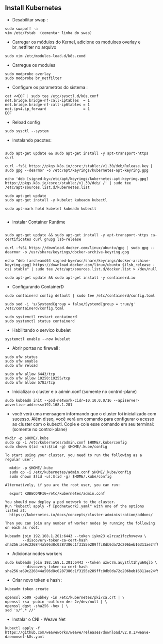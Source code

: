 ## Install Kubernetes

* Desabilitar swap :
```
sudo swapoff -a
vim /etc/fstab  (comentar linha do swap)
```

* Carregar os módulos do Kernel, adicione os moduloes overlay e br_netfilter no arquivo
```
sudo vim /etc/modules-load.d/k8s.cond

```

* Carregue os modules
```
sudo modprobe overlay
sudo modprobe br_netfilter

```

* Configure os parametros do sistema :
```
cat <<EOF | sudo tee /etc/sysctl.d/k8s.conf
net.bridge.bridge-nf-call-iptables  = 1
net.bridge.bridge-nf-call-ip6tables = 1
net.ipv4.ip_forward                 = 1
EOF
```
* Reload config
```
sudo sysctl --system
```


* Instalando pacotes:
```

sudo apt-get update && sudo apt-get install -y apt-transport-https curl

curl -fsSL https://pkgs.k8s.io/core:/stable:/v1.30/deb/Release.key | sudo gpg --dearmor -o /etc/apt/keyrings/kubernetes-apt-keyring.gpg

echo 'deb [signed-by=/etc/apt/keyrings/kubernetes-apt-keyring.gpg] https://pkgs.k8s.io/core:/stable:/v1.30/deb/ /' | sudo tee /etc/apt/sources.list.d/kubernetes.list

sudo apt-get update
sudo apt-get install -y kubelet kubeadm kubectl

sudo apt-mark hold kubelet kubeadm kubectl


```

* Instalar Container Runtime

```

sudo apt-get update && sudo apt-get install -y apt-transport-https ca-certificates curl gnupg lsb-release

curl -fsSL https://download.docker.com/linux/ubuntu/gpg | sudo gpg --dearmor -o /usr/share/keyrings/docker-archive-keyring.gpg

echo "deb [arch=amd64 signed-by=/usr/share/keyrings/docker-archive-keyring.gpg] https://download.docker.com/linux/ubuntu $(lsb_release -cs) stable" | sudo tee /etc/apt/sources.list.d/docker.list > /dev/null

sudo apt-get update && sudo apt-get install -y containerd.io

```

* Configurando ContainerD
```
sudo containerd config default | sudo tee /etc/containerd/config.toml

sudo sed -i 's/SystemdCgroup = false/SystemdCgroup = true/g' /etc/containerd/config.toml

sudo systemctl restart containerd
sudo systemctl status containerd

```

* Habilitando o servico kubelet
```
systemctl enable --now kubelet
```

* Abrir portas no firewall :

```
sudo ufw status
sudo ufw enable
sudo ufw reload

```


```
sudo ufw allow 6443/tcp
sudo ufw allow 10250:10255/tcp
sudo ufw allow 6783/tcp

```

* Inicializar o cluster e o admin.conf (somente no control-plane)

```
sudo kubeadm init --pod-network-cidr=10.10.0.0/16 --apiserver-advertise-address=192.168.1.201
```

* você verá uma mensagem informando que o cluster foi inicializado com sucesso. Além disso, você verá um comando para configurar o acesso ao cluster com o kubectl. Copie e cole esse comando em seu terminal:  (somente no control-plane)

```
mkdir -p $HOME/.kube
sudo cp -i /etc/kubernetes/admin.conf $HOME/.kube/config
sudo chown $(id -u):$(id -g) $HOME/.kube/config
```

```
To start using your cluster, you need to run the following as a regular user:

  mkdir -p $HOME/.kube
  sudo cp -i /etc/kubernetes/admin.conf $HOME/.kube/config
  sudo chown $(id -u):$(id -g) $HOME/.kube/config

Alternatively, if you are the root user, you can run:

  export KUBECONFIG=/etc/kubernetes/admin.conf

You should now deploy a pod network to the cluster.
Run "kubectl apply -f [podnetwork].yaml" with one of the options listed at:
  https://kubernetes.io/docs/concepts/cluster-administration/addons/

Then you can join any number of worker nodes by running the following on each as root:

kubeadm join 192.168.1.201:6443 --token iykm23.e2rzuz1fczhxvewu \
        --discovery-token-ca-cert-hash sha256:a69c226844a506d8c0287386c1f3155e289ffc8db0da72c206beb16311ae24f9 
```

* Adicionar nodes workers
```
sudo kubeadm join 192.168.1.201:6443 --token uzwc7m.auystlt1hyu60qlb \
        --discovery-token-ca-cert-hash sha256:a69c226844a506d8c0287386c1f3155e289ffc8db0da72c206beb16311ae24f9 
```

* Criar novo token e hash :

```
kubeadm token create

openssl x509 -pubkey -in /etc/kubernetes/pki/ca.crt | \
openssl rsa -pubin -outform der 2>/dev/null | \
openssl dgst -sha256 -hex | \
sed 's/^.* //'

```

* Instalar o CNI - Weave Net

```
kubectl apply -f https://github.com/weaveworks/weave/releases/download/v2.8.1/weave-daemonset-k8s.yaml

```